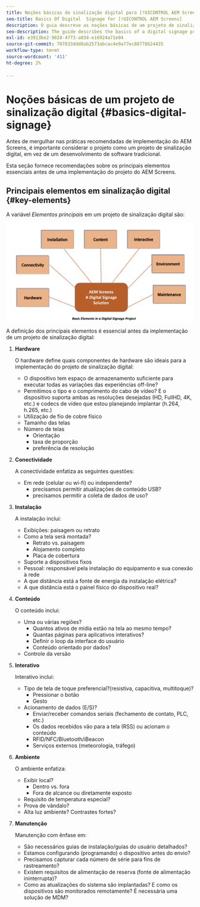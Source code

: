 ```yaml
---
title: Noções básicas de sinalização digital para [!UICONTROL AEM Screens]
seo-title: Basics Of Digital  Signage for [!UICONTROL AEM Screens]
description: O guia descreve as noções básicas de um projeto de sinalização digital
seo-description: The guide describes the basics of a digital signage project
exl-id: e3913be2-9028-4773-a034-e16924a71e04
source-git-commit: 707833ddd8ab2573abcac4e9a77ec88778624435
workflow-type: tm+mt
source-wordcount: '411'
ht-degree: 2%

---
```


# Noções básicas de um projeto de sinalização digital {#basics-digital-signage}

Antes de mergulhar nas práticas recomendadas de implementação do AEM Screens, é importante considerar o projeto como um projeto de sinalização digital, em vez de um desenvolvimento de software tradicional.

Esta seção fornece recomendações sobre os principais elementos essenciais antes de uma implementação do projeto do AEM Screens.

## Principais elementos em sinalização digital {#key-elements}

A variável *Elementos principais* em um projeto de sinalização digital são:

![](/help/assets/Elements-Revised.png)

A definição dos principais elementos é essencial antes da implementação de um projeto de sinalização digital:

1. **Hardware**

   O hardware define quais componentes de hardware são ideais para a implementação do projeto de sinalização digital:
   * O dispositivo tem espaço de armazenamento suficiente para executar todas as variações das experiências off-line?
   * Permitimos o tipo e o comprimento do cabo de vídeo? E o dispositivo suporta ambas as resoluções desejadas (HD, FullHD, 4K, etc.) e codecs de vídeo que estou planejando implantar (h.264, h.265, etc.)
   * Utilização de fio de cobre físico
   * Tamanho das telas
   * Número de telas
      * Orientação
      * taxa de proporção
      * preferência de resolução

1. **Conectividade**

   A conectividade enfatiza as seguintes questões:
   * Em rede (celular ou wi-fi) ou independente?
      * precisamos permitir atualizações de conteúdo USB?
      * precisamos permitir a coleta de dados de uso?

1. **Instalação**

   A instalação inclui:
   * Exibições: paisagem ou retrato
   * Como a tela será montada?
      * Retrato vs. paisagem
      * Alojamento completo
      * Placa de cobertura
   * Suporte a dispositivos fixos
   * Pessoal: responsável pela instalação do equipamento e sua conexão à rede
   * A que distância está a fonte de energia da instalação elétrica?
   * A que distância está o painel físico do dispositivo real?

1. **Conteúdo**

   O conteúdo inclui:
   * Uma ou várias regiões?
      * Quantos ativos de mídia estão na tela ao mesmo tempo?
      * Quantas páginas para aplicativos interativos?
      * Definir o loop da interface do usuário
      * Conteúdo orientado por dados?
   * Controle da versão

1. **Interativo**

   Interativo inclui:
   * Tipo de tela de toque preferencial?(resistiva, capacitiva, multitoque)?
      * Pressionar o botão
      * Gesto
   * Acionamento de dados (E/S)?
      * Enviar/receber comandos seriais (fechamento de contato, PLC, etc.)
      * Os dados recebidos vão para a tela (RSS) ou acionam o conteúdo
      * RFID/NFC/Bluetooth/iBeacon
      * Serviços externos (meteorologia, tráfego)

1. **Ambiente**

   O ambiente enfatiza:
   * Exibir local?
      * Dentro vs. fora
      * Fora de alcance ou diretamente exposto
   * Requisito de temperatura especial?
   * Prova de vândalo?
   * Alta luz ambiente? Contrastes fortes?

1. **Manutenção**

   Manutenção com ênfase em:

   * São necessários guias de instalação/guias do usuário detalhados?
   * Estamos configurando (programando) o dispositivo antes do envio?
   * Precisamos capturar cada número de série para fins de rastreamento?
   * Existem requisitos de alimentação de reserva (fonte de alimentação ininterrupta)?
   * Como as atualizações do sistema são implantadas? E como os dispositivos são monitorados remotamente? É necessária uma solução de MDM?

